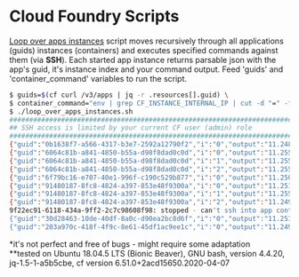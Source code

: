 # Cloud Foundry Scripts
[Loop over apps instances](https://github.com/KrzMar/cf_scripts/blob/main/loop_over_apps_instances.sh) script moves recursively through all applications (guids) instances (containers) and executes specified commands against them (via **SSH**). Each started app instance returns parsable json with the app's guid, it's instance index and your command output. Feed 'guids' and 'container_command' variables to run the script.

```bash
$ guids=$(cf curl /v3/apps | jq -r .resources[].guid) \
$ container_command="env | grep CF_INSTANCE_INTERNAL_IP | cut -d "=" -f 2" \
$ ./loop_over_apps_instances.sh
##########################################################################
## SSH access is limited by your current CF user (admin) role
##########################################################################
{"guid":"0b1638f7-a566-4317-b3e7-2592a12790f2","i":"0","output":"11.248.84.62"}
{"guid":"6064c81b-a841-4850-b55a-d98f8dad0c0d","i":"0","output":"11.255.154.14"}
{"guid":"6064c81b-a841-4850-b55a-d98f8dad0c0d","i":"1","output":"11.255.150.28"}
{"guid":"6064c81b-a841-4850-b55a-d98f8dad0c0d","i":"2","output":"11.255.76.6"}
{"guid":"6f79bc16-e707-40e1-996f-c190c529b877","i":"0","output":"11.250.127.8"}
{"guid":"91480187-8fc8-4824-a397-853e48f9300a","i":"0","output":"11.251.23.7"}
{"guid":"91480187-8fc8-4824-a397-853e48f9300a","i":"1","output":"11.255.151.32"}
{"guid":"91480187-8fc8-4824-a397-853e48f9300a","i":"2","output":"11.249.220.21"}
9f22ec91-6118-434a-9ff2-2c7c98608f98: stopped - can't ssh into app containers
{"guid":"30d28463-10de-40df-8a0c-d90ea2bc8d6f","i":"0","output":"11.251.215.13"}
{"guid":"203a970c-418f-4f9c-8e61-45df1ac9ee1c","i":"0","output":"11.249.119.22"}
```

\*it's not perfect and free of bugs - might require some adaptation  
\*\*tested on Ubuntu 18.04.5 LTS (Bionic Beaver), GNU bash, version 4.4.20, jq-1.5-1-a5b5cbe, cf version 6.51.0+2acd15650.2020-04-07
